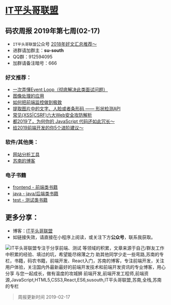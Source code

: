 
# [IT平头哥联盟](https://susouth.com/ "@IT·平头哥联盟，码农书籍，苏南的专栏")

##  码农周报 2019年第七周(02-17)

+ `IT平头哥联盟`公众号 [2018年好文汇总推荐～](https://mp.weixin.qq.com/s/-BA4X3ScSSpsZRrUCyTuBw)
+ 进群请加群主：**su-south**
+ QQ群：912594095 
+ 加群请备注暗号：666 

### 好文推荐：
+ [一次弄懂Event Loop（彻底解决此类面试问题）](https://mp.weixin.qq.com/s/a32ZJComEggECDb2cXl5DQ)
+ [图像处理的应用](https://zhuanlan.zhihu.com/p/56426748?utm_source=wechat_session&utm_medium=social&utm_oi=30305700282368&from=timeline&isappinstalled=0&s_s_i=rGkBv31IDJjejM893SJeESI9V6R1REDevMPAbS4Xbjo%3D&s_r=1)
+ [如何把前端监控做到极致](https://mp.weixin.qq.com/s/TsCHT9FTMm7FiNOUznOZeg)
+ [提取图片中的文字、人脸或者条形码 —— 形状检测API](https://juejin.im/post/5c64026fe51d457f963d249c)
+ [常见(XSS|CSRF)六大Web安全攻防解析](https://mp.weixin.qq.com/s/ua6eZZqOj6Bdyy9zSSSHIw)
+ [都2019了，为何你的 JavaScript 代码还如此冗长～](https://mp.weixin.qq.com/s/0MVdSa6GH96fp0uq8sChqw)
+ [给2019前端开发的你5个进阶建议～](https://mp.weixin.qq.com/s/X6zqSbWHGQxDCQCNwKnnnQ)


### 软件/其他类：
+ [网站分析工具](https://gtmetrix.com/reports/mhealth.zhongan.com/O88RUmMV)
+ [苏南的博客](https://susouth.com/)


### 电子书籍
+ [frontend - 前端类书籍](../frontend "前端类电子书籍整理")
+ [java - java/后端类书籍](../java "java或后端开发人员电子书籍整理")
+ [test - 测试类书籍](../test "测试人员电子书籍整理")

## 更多分享：
+ 博客：[IT平头哥联盟](https://susouth.com "IT平头哥联盟")
+ 如链接失效，请直接在小程序上阅读，或关注下方**公众号**，联系我获取。

![IT平头哥联盟专注于分享前端、测试 等领域的积累，文章来源于自己/群友工作中积累的经验、填过的坑，希望能尽绵薄之力 助其他同学少走一些弯路,苏南的专栏，书籍，码农书籍，前端开发、React入门，苏南的博客，专注前端开发，关注用户体验，关注国内外最新最好的前端开发技术和前端开发资讯的专业博客，用心分享 与您一起成长，做有温度的攻城狮 前端开发,前端开发工程师,前端资源,JavaScript,HTML5,CSS3,React,ES6,susouth,IT平头哥联盟,苏南,全栈,苏南的专栏](https://user-images.githubusercontent.com/18324563/49295841-ae197600-f4f1-11e8-80c9-53ee54ee1f86.png "IT平头哥联盟")

> 周报更新时间 2019-02-17


